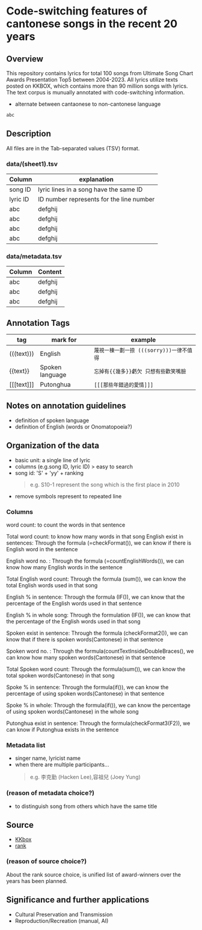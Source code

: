 
# Code-switching features of cantonese songs in the recent 20 years

## Overview

This repository contains lyrics for total 100 songs from Ultimate Song Chart Awards Presentation Top5 between 2004-2023. All lyrics utilize texts posted on KKBOX, which contains more than 90 million songs with lyrics. The text corpus is munually annotated with code-switching information. 

- alternate between cantaonese to non-cantonese language 

```txt
abc
```
## Description

All files are in the Tab-separated values (TSV) format.

### data/(sheet1).tsv
| Column | explanation | 
| ---    | --- | 
| song ID | lyric lines in a song have the same ID  | 
| lyric ID | ID number represents for the line number |
| abc | defghij |
| abc | defghij |
| abc | defghij |
| abc | defghij |
						
### data/metadata.tsv
| Column  | Content | 
| ---    | --- | 
| abc | defghij |
| abc | defghij |
| abc | defghij |

## Annotation Tags

| tag | mark for | example | 
| ---   | --- | ---    |
| (((text))) | English | ``蔑視一棟一劃一捺 (((sorry)))一律不值得`` |
| {{text}} | Spoken language | ``忘掉有{{幾多}}虧欠 只想有些歡笑嘴臉``|
| [[[text]]] | Putonghua | ``[[[那些年錯過的愛情]]]`` |

## Notes on annotation guidelines

- definition of spoken language
- definition of English (words or Onomatopoeia?)

## Organization of the data

- basic unit: a single line of lyric
- columns (e.g.song ID, lyric ID) > easy to search
- song id: 'S' + 'yy' + ranking
    > e.g. S10-1 represent the song which is the first place in 2010
- remove symbols represent to repeated line

### Columns

word count: to count the words in that sentence 

Total word count: to know how many words in that song
English exist in sentences: Through the formula (=checkFormat()), we can know if there is English word in the sentence 

English word no. : Through the formula (=countEnglishWords()), we can know how many English words in the sentence

Total English word count: Through the formula (sum()), we can know the total English words used in that song

English % in sentence: Through the formula (IF()), we can know that the percentage of the English words used in that sentence 

English % in whole song: Through the formulation (IF()), we can know that the percentage of the English words used in that song 

Spoken exist in sentence: Through the formula (checkFormat2()), we can know that if there is spoken words(Cantonese) in that sentence 

Spoken word no. : Through the formula(countTextInsideDoubleBraces(), we can know how many spoken words(Cantonese) in that sentence

Total Spoken word count: Through the formula(sum()), we can know the total spoken words(Cantonese) in that song

Spoke % in sentence: Through the formula(if()), we can know the percentage of using spoken words(Cantonese) in that sentence 

Spoke % in whole: Through the formula(if()), we can know the percentage of using spoken words(Cantonese) in the whole song

Putonghua exist in sentence: Through the formula(checkFormat3(F2)), we can know if  Putonghua exists in the sentence

### Metadata list

- singer name, lyricist name
- when there are multiple participants...
    > e.g. 李克勤 (Hacken Lee),容祖兒 (Joey Yung)

### (reason of metadata choice?)

- to distinguish song from others which have the same title 

## Source

- [KKbox](https://www.kkbox.com/tw/tc/search/lyrics)
- [rank](https://www.lemonmusic.com.hk/awards.htm) 

### (reason of source choice?)

About the rank source choice, is unified list of award-winners over the years has been planned.

## Significance and further applications
- Cultural Preservation and Transmission
- Reproduction/Recreation (manual, AI)

